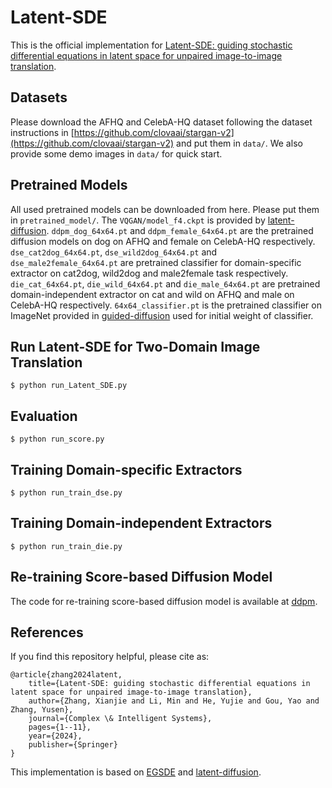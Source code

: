 # Latent-SDE
This is the official implementation for [Latent-SDE: guiding stochastic differential equations in latent space for unpaired image-to-image translation](https://link.springer.com/article/10.1007/s40747-024-01566-1).
## Datasets
Please download the AFHQ and CelebA-HQ dataset following the dataset instructions in [https://github.com/clovaai/stargan-v2](https://github.com/clovaai/stargan-v2) and put them in `data/`. We also provide some demo images in `data/` for quick start.
## Pretrained Models
All used pretrained models can be downloaded from here. Please put them in `pretrained_model/`. The `VQGAN/model_f4.ckpt` is provided by [latent-diffusion]( https://ommer-lab.com/files/latent-diffusion/vq-f4.zip). `ddpm_dog_64x64.pt` and `ddpm_female_64x64.pt` are the pretrained diffusion models on dog on AFHQ and female on CelebA-HQ respectively. `dse_cat2dog_64x64.pt`, `dse_wild2dog_64x64.pt` and `dse_male2female_64x64.pt` are pretrained classifier for domain-specific extractor on cat2dog, wild2dog and male2female task respectively. `die_cat_64x64.pt`, `die_wild_64x64.pt` and `die_male_64x64.pt` are pretrained domain-independent extractor on cat and wild on AFHQ and male on CelebA-HQ respectively. `64x64_classifier.pt` is the pretrained classifier on ImageNet provided in [guided-diffusion](https://github.com/openai/guided-diffusion) used for initial weight of classifier.
## Run Latent-SDE for Two-Domain Image Translation
    $ python run_Latent_SDE.py
## Evaluation
    $ python run_score.py
## Training Domain-specific Extractors
    $ python run_train_dse.py
## Training Domain-independent Extractors
    $ python run_train_die.py
## Re-training Score-based Diffusion Model
The code for re-training score-based diffusion model is available at [ddpm]( https://github.com/zoubohao/DenoisingDiffusionProbabilityModel-ddpm-).
## References
If you find this repository helpful, please cite as:
```
@article{zhang2024latent,
    title={Latent-SDE: guiding stochastic differential equations in latent space for unpaired image-to-image translation},
    author={Zhang, Xianjie and Li, Min and He, Yujie and Gou, Yao and Zhang, Yusen},
    journal={Complex \& Intelligent Systems},
    pages={1--11},
    year={2024},
    publisher={Springer}
}
```
This implementation is based on [EGSDE](https://github.com/ML-GSAI/EGSDE/tree/master) and [latent-diffusion](https://github.com/CompVis/latent-diffusion).

